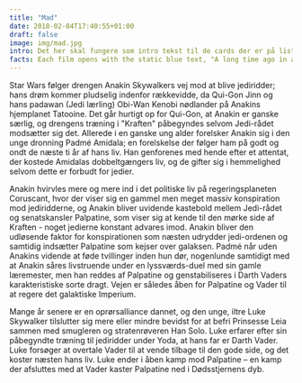 ```yaml
---
title: "Mad"
date: 2018-02-04T17:40:55+01:00
draft: false
image: img/mad.jpg
intro: Det her skal fungere som intro tekst til de cards der er på list template. Hvis det virker er det mega fedt. og det ser det faktisk ud til at gøre. fedt nok. Så langt så godt
facts: Each film opens with the static blue text, "A long time ago in a galaxy far, far Each film opens with the static blue text, "A long time ago in a galaxy far, far Each film opens with the static blue text, "A long time ago in a galaxy far, far Each film opens with the static blue text, "A long time ago in a galaxy far, far Each film opens with the static blue text, "A long time ago in a galaxy far, far Each film opens with the static blue text, "A long time ago in a galaxy far, far Each film opens with the static blue text, "A long time ago in a galaxy far, far
---
```



Star Wars følger drengen Anakin Skywalkers vej mod at blive jediridder; hans drøm kommer pludselig indenfor rækkevidde, da Qui-Gon Jinn og hans padawan (Jedi lærling) Obi-Wan Kenobi nødlander på Anakins hjemplanet Tatooine. Det går hurtigt op for Qui-Gon, at Anakin er ganske særlig, og drengens træning i "Kraften" påbegyndes selvom Jedi-rådet modsætter sig det. Allerede i en ganske ung alder forelsker Anakin sig i den unge dronning Padmé Amidala; en forelskelse der følger ham på godt og ondt de næste ti år af hans liv. Han genforenes med hende efter et attentat, der kostede Amidalas dobbeltgængers liv, og de gifter sig i hemmelighed selvom dette er forbudt for jedier.

Anakin hvirvles mere og mere ind i det politiske liv på regeringsplaneten Coruscant, hvor der viser sig en gammel men meget massiv konspiration mod jediridderne, og Anakin bliver uvidende kastebold mellem Jedi-rådet og senatskansler Palpatine, som viser sig at kende til den mørke side af Kraften - noget jedierne konstant advares imod. Anakin bliver den udløsende faktor for konspirationen som næsten udrydder jedi-ordenen og samtidig indsætter Palpatine som kejser over galaksen. Padmé når uden Anakins vidende at føde tvillinger inden hun dør, nogenlunde samtidigt med at Anakin såres livstruende under en lyssværds-duel med sin gamle læremester, men han reddes af Palpatine og genstabiliseres i Darth Vaders karakteristiske sorte dragt. Vejen er således åben for Palpatine og Vader til at regere det galaktiske Imperium.

Mange år senere er en oprørsalliance dannet, og den unge, iltre Luke Skywalker tilslutter sig mere eller mindre bevidst for at befri Prinsesse Leia sammen med smugleren og stratenrøveren Han Solo. Luke erfarer efter sin påbegyndte træning til jediridder under Yoda, at hans far er Darth Vader. Luke forsøger at overtale Vader til at vende tilbage til den gode side, og det koster næsten hans liv. Luke ender i åben kamp mod Palpatine – en kamp der afsluttes med at Vader kaster Palpatine ned i Dødsstjernens dyb.
